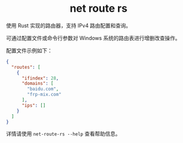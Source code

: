 <h1 align="center">net route rs</h1>

使用 Rust 实现的路由器，支持 IPv4 路由配置和查询。

可通过配置文件或命令行参数对 Windows 系统的路由表进行增删改查操作。


配置文件示例如下：

```json
{
  "routes": [
    {
      "ifindex": 28,
      "domains": [
        "baidu.com",
        "frp-mix.com"
      ],
      "ips": []
    }
  ]
}
```

详情请使用 `net-route-rs --help` 查看帮助信息。